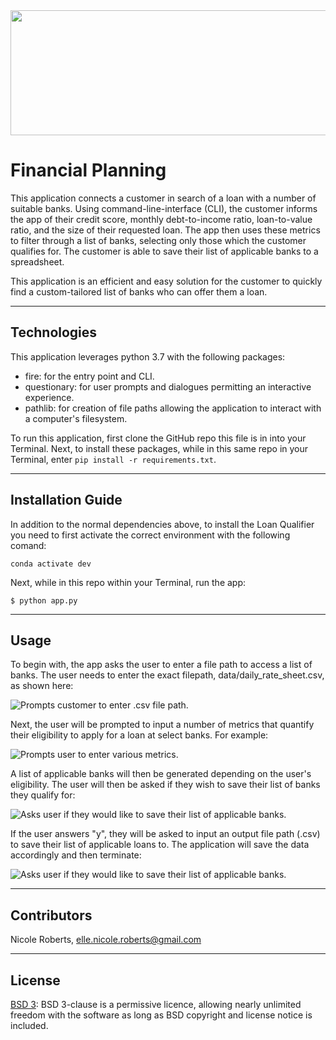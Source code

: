 <img src= "images/mc.png" width="930" height="200">

# Financial Planning

This application connects a customer in search of a loan with a number of suitable banks. Using command-line-interface (CLI), the customer informs the app of their credit score, monthly debt-to-income ratio, loan-to-value ratio, and the size of their requested loan. The app then uses these metrics to filter through a list of banks, selecting only those which the customer qualifies for. The customer is able to save their list of applicable banks to a spreadsheet.

This application is an efficient and easy solution for the customer to quickly find a custom-tailored list of banks who can offer them a loan.

---

## Technologies

This application leverages python 3.7 with the following packages:

* fire: for the entry point and CLI.
* questionary: for user prompts and dialogues permitting an interactive experience.
* pathlib: for creation of file paths allowing the application to interact with a computer's filesystem.

To run this application, first clone the GitHub repo this file is in into your Terminal. Next, to install these packages, while in this same repo in your Terminal, enter `pip install -r requirements.txt`.

---

## Installation Guide

In addition to the normal dependencies above, to install the Loan Qualifier you need to first activate the correct environment with the following comand:

`conda activate dev`

Next, while in this repo within your Terminal, run the app:

`$ python app.py`

---

## Usage

To begin with, the app asks the user to enter a file path to access a list of banks. The user needs to enter the exact filepath, data/daily_rate_sheet.csv, as shown here:

![Prompts customer to enter .csv file path.](images/input_file_path.png)

Next, the user will be prompted to input a number of metrics that quantify their eligibility to apply for a loan at select banks. For example:

![Prompts user to enter various metrics.](images/user_metrics.png)

A list of applicable banks will then be generated depending on the user's eligibility. The user will then be asked if they wish to save their list of banks they qualify for:

![Asks user if they would like to save their list of applicable banks.](images/to_save_list.png)

If the user answers "y", they will be asked to input an output file path (.csv) to save their list of applicable loans to. The application will save the data accordingly and then terminate:

![Asks user if they would like to save their list of applicable banks.](images/saved_list.png)

---

## Contributors

Nicole Roberts,
elle.nicole.roberts@gmail.com

---

## License

[BSD 3](https://choosealicense.com/licenses/bsd-3-clause-clear/): BSD 3-clause is a permissive licence, allowing nearly unlimited freedom with the software as long as BSD copyright and license notice is included.


